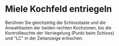 # Miele Kochfeld entriegeln
Berühren Sie gleichzeitig die Schlosstaste und die  
Anwahltasten der beiden rechten Kochzonen, bis die  
Kontrollleuchte der Verriegelung (Punkt beim Schloss)  
und "LC" in der Zeitanzeige erlöschen.